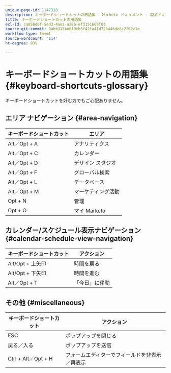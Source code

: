 ```yaml
---
unique-page-id: 1147318
description: キーボードショートカットの用語集 - Marketo ドキュメント - 製品ドキュメント
title: キーボードショートカットの用語集
exl-id: ca85bd0f-5ed3-4ae2-a20b-ef3151609f83
source-git-commit: 0abb315be0f9cb5f42fa41d72b446de8c2f62c1e
workflow-type: tm+mt
source-wordcount: '114'
ht-degree: 93%

---
```


# キーボードショートカットの用語集 {#keyboard-shortcuts-glossary}

キーボードショートカットを好む方でもご心配ありません。

## エリア ナビゲーション {#area-navigation}

| キーボードショートカット | エリア |
|---|---|
| Alt／Opt + A | アナリティクス |
| Alt／Opt + C | カレンダー |
| Alt／Opt + D | デザイン スタジオ |
| Alt／Opt + F | グローバル検索 |
| Alt／Opt + L | データベース |
| Alt／Opt + M | マーケティング活動 |
| Opt + N | 管理 |
| Opt + O | マイ Marketo |

## カレンダー/スケジュール表示ナビゲーション  {#calendar-schedule-view-navigation}

| キーボードショートカット | アクション |
|---|---|
| Alt/Opt + 上矢印 | 時間を戻る |
| Alt/Opt + 下矢印 | 時間を進む |
| Alt／Opt + T | 「今日」に移動 |

## その他 {#miscellaneous}

| キーボードショートカット | アクション |
|---|---|
| ESC | ポップアップを閉じる |
| 戻る／入る | ポップアップを送信 |
| Ctrl + Alt／Opt + H | フォームエディターでフィールドを非表示／再表示 |
